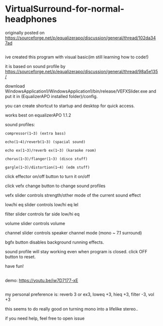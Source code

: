 # VirtualSurround-for-normal-headphones

originally posted on https://sourceforge.net/p/equalizerapo/discussion/general/thread/102da347ad

##

ive created this program with visual basic(im still learning how to code!)

it is based on sound profile by https://sourceforge.net/p/equalizerapo/discussion/general/thread/98a5e135/

download WindowsApplication1/WindowsApplication1/bin/release/VEFXSlider.exe and put it in (EqualizerAPO installed folder)/config.

you can create shortcut to startup and desktop for quick access.

works best on equalizerAPO 1.1.2

sound profiles:
```
compressor(1~3) (extra bass)

echo(1~4)/reverb(1~3) (spacial sound)

echo ex(1~3)/reverb ex(1~3) (karaoke room)

chorus(1~3)/flanger(1~3) (disco stuff)

gargle(1~3)/distortion(1~4) (edm stuff)
```
click effector on/off button to turn it on/off

click vefx change button to change sound profiles

vefx slider controls strength/other mode of the current sound effect

low/hi eq slider controls low/hi eq lel

filter slider controls far side low/hi eq

volume slider controls volume


channel slider controls speaker channel mode (mono ~ 7.1 surround)

bgfx button disables background running effects.


sound profile will stay working even when program is closed. click OFF button to reset.

have fun!

##
demo:
https://youtu.be/iw7D7177-xE

##
my personal preference is: reverb 3 or ex3, loweq +3, hieq +3, filter -3, vol +3

this seems to do really good on turning mono into a lifelike stereo..

if you need help, feel free to open issue
